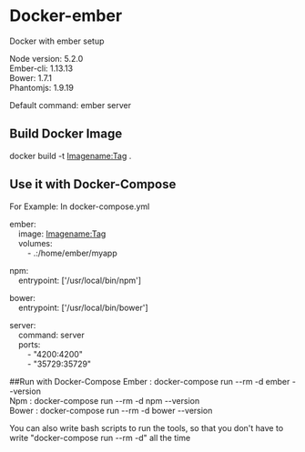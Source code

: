 # Docker-ember
Docker with ember setup

Node version: 5.2.0  
Ember-cli: 1.13.13  
Bower: 1.7.1  
Phantomjs: 1.9.19

Default command: ember server

## Build Docker Image
docker build -t <Imagename:Tag> .

## Use it with Docker-Compose
For Example: In docker-compose.yml

ember:  
&nbsp;&nbsp;&nbsp;&nbsp;image: <Imagename:Tag>  
&nbsp;&nbsp;&nbsp;&nbsp;volumes:  
&nbsp;&nbsp;&nbsp;&nbsp;&nbsp;&nbsp;&nbsp;&nbsp;- .:/home/ember/myapp  
  
npm:  
&nbsp;&nbsp;&nbsp;&nbsp;entrypoint: ['/usr/local/bin/npm']  
  
bower:  
&nbsp;&nbsp;&nbsp;&nbsp;entrypoint: ['/usr/local/bin/bower']  
  
server:  
&nbsp;&nbsp;&nbsp;&nbsp;command: server  
&nbsp;&nbsp;&nbsp;&nbsp;ports:  
&nbsp;&nbsp;&nbsp;&nbsp;&nbsp;&nbsp;&nbsp;&nbsp;- "4200:4200"  
&nbsp;&nbsp;&nbsp;&nbsp;&nbsp;&nbsp;&nbsp;&nbsp;- "35729:35729"  

##Run with Docker-Compose
 Ember : docker-compose run --rm -d ember --version  
 Npm : docker-compose run --rm -d npm --version  
 Bower : docker-compose run --rm -d bower --version   
  
 You can also write bash scripts to run the tools, so that you don't have to write "docker-compose run --rm -d" all the time
